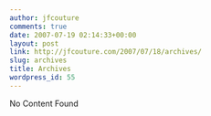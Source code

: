 ```yaml
---
author: jfcouture
comments: true
date: 2007-07-19 02:14:33+00:00
layout: post
link: http://jfcouture.com/2007/07/18/archives/
slug: archives
title: Archives
wordpress_id: 55
---
```


No Content Found
